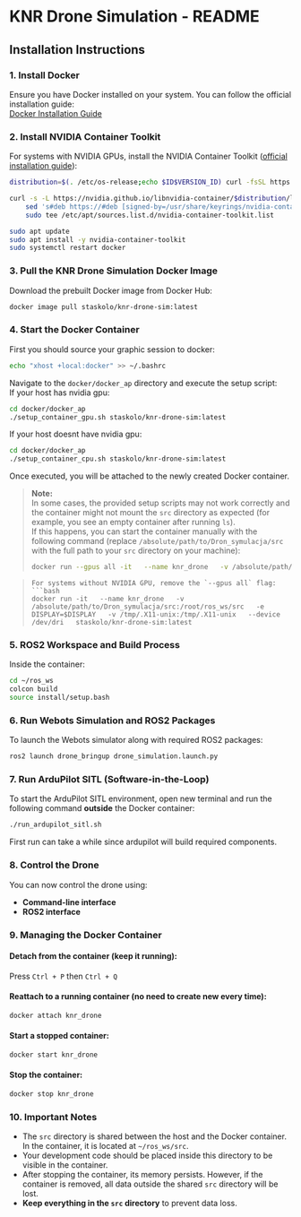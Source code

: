# KNR Drone Simulation - README

## Installation Instructions

### 1. Install Docker
Ensure you have Docker installed on your system. You can follow the official installation guide:  
[Docker Installation Guide](https://docs.docker.com/get-docker/)

### 2. Install NVIDIA Container Toolkit
For systems with NVIDIA GPUs, install the NVIDIA Container Toolkit ([official installation guide](https://docs.nvidia.com/datacenter/cloud-native/container-toolkit/latest/install-guide.html)):
```bash
distribution=$(. /etc/os-release;echo $ID$VERSION_ID) curl -fsSL https://nvidia.github.io/libnvidia-container/gpgkey | sudo gpg --dearmor -o /usr/share/keyrings/nvidia-container-toolkit-keyring.gpg

curl -s -L https://nvidia.github.io/libnvidia-container/$distribution/libnvidia-container.list | \
    sed 's#deb https://#deb [signed-by=/usr/share/keyrings/nvidia-container-toolkit-keyring.gpg] https://#g' | \
    sudo tee /etc/apt/sources.list.d/nvidia-container-toolkit.list

sudo apt update
sudo apt install -y nvidia-container-toolkit
sudo systemctl restart docker
```

### 3. Pull the KNR Drone Simulation Docker Image
Download the prebuilt Docker image from Docker Hub:
```bash
docker image pull staskolo/knr-drone-sim:latest
```

### 4. Start the Docker Container
First you should source your graphic session to docker:
```bash
echo "xhost +local:docker" >> ~/.bashrc
```

Navigate to the `docker/docker_ap` directory and execute the setup script:  
If your host has nvidia gpu:
```bash
cd docker/docker_ap
./setup_container_gpu.sh staskolo/knr-drone-sim:latest
```
If your host doesnt have nvidia gpu:
```bash
cd docker/docker_ap
./setup_container_cpu.sh staskolo/knr-drone-sim:latest
```
Once executed, you will be attached to the newly created Docker container.

> **Note:**  
> In some cases, the provided setup scripts may not work correctly and the container might not mount the `src` directory as expected (for example, you see an empty container after running `ls`).  
> If this happens, you can start the container manually with the following command (replace `/absolute/path/to/Dron_symulacja/src` with the full path to your `src` directory on your machine):
> ```bash
> docker run --gpus all -it   --name knr_drone   -v /absolute/path/to/Dron_symulacja/src:/root/ros_ws/src   -e DISPLAY=$DISPLAY   -v /tmp/.X11-unix:/tmp/.X11-unix   --device /dev/dri   staskolo/knr-drone-sim:latest

> ```
> For systems without NVIDIA GPU, remove the `--gpus all` flag:
> ```bash
> docker run -it   --name knr_drone   -v /absolute/path/to/Dron_symulacja/src:/root/ros_ws/src   -e DISPLAY=$DISPLAY   -v /tmp/.X11-unix:/tmp/.X11-unix   --device /dev/dri   staskolo/knr-drone-sim:latest
> ```

### 5. ROS2 Workspace and Build Process
Inside the container:
```bash
cd ~/ros_ws
colcon build
source install/setup.bash
```

### 6. Run Webots Simulation and ROS2 Packages
To launch the Webots simulator along with required ROS2 packages:
```bash
ros2 launch drone_bringup drone_simulation.launch.py
```

### 7. Run ArduPilot SITL (Software-in-the-Loop)
To start the ArduPilot SITL environment, open new terminal and run the following command **outside** the Docker container:
```bash
./run_ardupilot_sitl.sh
```
First run can take a while since ardupilot will build required components.

### 8. Control the Drone
You can now control the drone using:
- **Command-line interface**
- **ROS2 interface**

### 9. Managing the Docker Container
#### Detach from the container (keep it running):
Press `Ctrl + P` then `Ctrl + Q`

#### Reattach to a running container (no need to create new every time):
```bash
docker attach knr_drone
```

#### Start a stopped container:
```bash
docker start knr_drone
```

#### Stop the container:
```bash
docker stop knr_drone
```
### 10. Important Notes
- The `src` directory is shared between the host and the Docker container. In the container, it is located at `~/ros_ws/src`.
- Your development code should be placed inside this directory to be visible in the container.
- After stopping the container, its memory persists. However, if the container is removed, all data outside the shared `src` directory will be lost.
- **Keep everything in the `src` directory** to prevent data loss.
